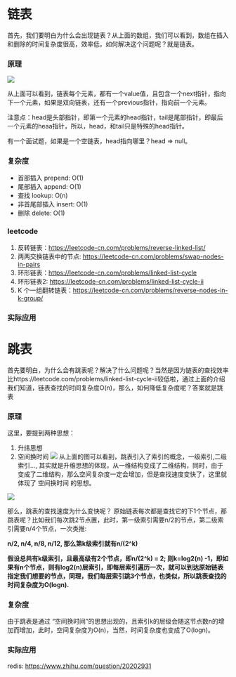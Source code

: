 # 链表
首先，我们要明白为什么会出现链表？从上面的数组，我们可以看到，数组在插入和删除的时间复杂度很高，效率低，如何解决这个问题呢？就是链表。

### 原理

![](https://user-gold-cdn.xitu.io/2019/10/14/16dc89387a63e4c6?w=1318&h=480&f=png&s=103917)

从上面可以看到，链表每个元素，都有一个value值，且包含一个next指针，指向下一个元素，如果是双向链表，还有一个previous指针，指向前一个元素。

注意点：head是头部指针，即第一个元素的head指针，tail是尾部指针，即最后一个元素的heaa指针，所以，head，和tail只是特殊的head指针。

有一个面试题，如果是一个空链表，head指向哪里？head => null。
### 复杂度
* 首部插入 prepend: O(1)
* 尾部插入 append: O(1)
* 查找 lookup: O(n)
* 非首尾部插入 insert: O(1)
* 删除 delete: O(1)

### leetcode

1. 反转链表：https://leetcode-cn.com/problems/reverse-linked-list/
2. 两两交换链表中的节点: https://leetcode-cn.com/problems/swap-nodes-in-pairs
3. 环形链表：https://leetcode-cn.com/problems/linked-list-cycle
4. 环形链表2: https://leetcode-cn.com/problems/linked-list-cycle-ii
5. K 个一组翻转链表：https://leetcode-cn.com/problems/reverse-nodes-in-k-group/

### 实际应用

# 跳表

首先要明白，为什么会有跳表呢？解决了什么问题呢？当然是因为链表的查找效率比https://leetcode.com/problems/linked-list-cycle-ii较低啦，通过上面的介绍我们知道，链表查找的时间复杂度O(n)，那么，如何降低复杂度呢？答案就是跳表
### 原理
这里，要提到两种思想： 
1. 升纬思想
2. 空间换时间
![](https://user-gold-cdn.xitu.io/2019/10/15/16dcf4b145ee7b76?w=1512&h=622&f=png&s=245705)
从上面的图可以看到，跳表引入了索引的概念，一级索引,二级索引..., 其实就是升维思想的体现，从一维结构变成了二维结构，同时，由于变成了二维结构，那么空间复杂度一定会增加，但是查找速度变快了，这里就体现了 空间换时间 的思想。

![](https://user-gold-cdn.xitu.io/2019/10/15/16dcf4bb31e8d530?w=1514&h=670&f=png&s=290388)

那么，跳表的查找速度为什么变快呢？
原始链表每次都是查找它的下1个节点，那跳表呢？比如我们每次跳2节点置，此时，第一级索引需要n/2的节点，第二级索引需要n/4个节点，一次类推: 

<b> 
n/2, n/4, n/8, n/12, 那么第k级索引就有n/(2^k)

假设总共有k级索引，且最高级有2个节点，即n/(2^k) = 2; 则k=log2(n) -1，即如果有n个节点，则有log2(n)层索引，即每层索引遍历一次，就可以到达原始链表指定我们想要的节点，同理，我们每层索引跳3个节点，也类似，所以跳表查找的时间复杂度为O(logn).

</b>

### 复杂度
由于跳表是通过 “空间换时间”的思想出现的，且索引k的层级会随这节点数n的增加而增加，此时，空间复杂度为O(n)，当然，时间复杂度也变成了O(logn)。

### 实际应用
redis:    https://www.zhihu.com/question/20202931
